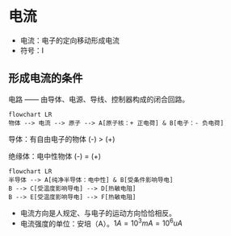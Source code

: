 # 电流

- 电流：电子的定向移动形成电流
- 符号：I

## 形成电流的条件

电路 —— 由导体、电源、导线、控制器构成的闭合回路。

```mermaid
flowchart LR
物体 --> 电流 --> 原子 --> A[原子核：+ 正电荷] & B[电子：- 负电荷]
```

导体：有自由电子的物体 (-) > (+)

绝缘体：电中性物体 (-) = (+)

```mermaid
flowchart LR
半导体 --> A[纯净半导体：电中性] & B[受条件影响导电]
B --> C[受温度影响导电] --> D[热敏电阻]
B --> E[受温度影响导电] --> F[热敏电阻]
```

- 电流方向是人规定、与电子的运动方向恰恰相反。
- 电流强度的单位：安培（A）。$1A=10^3mA=10^6uA$
